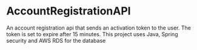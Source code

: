 # AccountRegistrationAPI
An account registration api that sends an activation token to the user. The token is set to expire after 15 minutes. This project uses Java, Spring security and AWS RDS for the database
